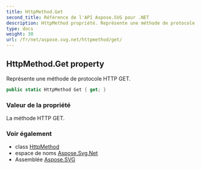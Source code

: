 ```yaml
---
title: HttpMethod.Get
second_title: Référence de l'API Aspose.SVG pour .NET
description: HttpMethod propriété. Représente une méthode de protocole HTTP GET.
type: docs
weight: 30
url: /fr/net/aspose.svg.net/httpmethod/get/
---
```

## HttpMethod.Get property

Représente une méthode de protocole HTTP GET.

```csharp
public static HttpMethod Get { get; }
```

### Valeur de la propriété

La méthode HTTP GET.

### Voir également

* class [HttpMethod](../)
* espace de noms [Aspose.Svg.Net](../../httpmethod/)
* Assemblée [Aspose.SVG](../../../)



